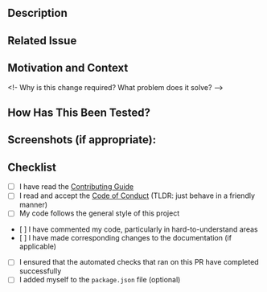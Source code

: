 <!--- Provide a short, general summary of your changes in the Title above -->

## Description
<!-- Describe your changes in detail -->

## Related Issue
<!-- If there is an issue related to this PR or this PR fixes the issue, please add it here: -->

## Motivation and Context
<!- Why is this change required? What problem does it solve? -->

## How Has This Been Tested?
<!-- Please describe in detail how you tested your changes. -->
<!-- Include details of your testing environment, and the tests you ran to -->
<!-- see how your change affects other areas of the code, etc. -->

## Screenshots (if appropriate):
<!-- Add some screenshots here, if applicable -->

## Checklist
- [ ] I have read the [Contributing Guide](../.github/Contributing.md)
- [ ] I read and accept the [Code of Conduct](../.github/Code_of_Conduct.md) (TLDR: just behave in a friendly manner)
- [ ] My code follows the general style of this project
- [ ] I have commented my code, particularly in hard-to-understand areas
- [ ] I have made corresponding changes to the documentation (if applicable)
- [ ] I ensured that the automated checks that ran on this PR have completed successfully
- [ ] I added myself to the `package.json` file (optional)
